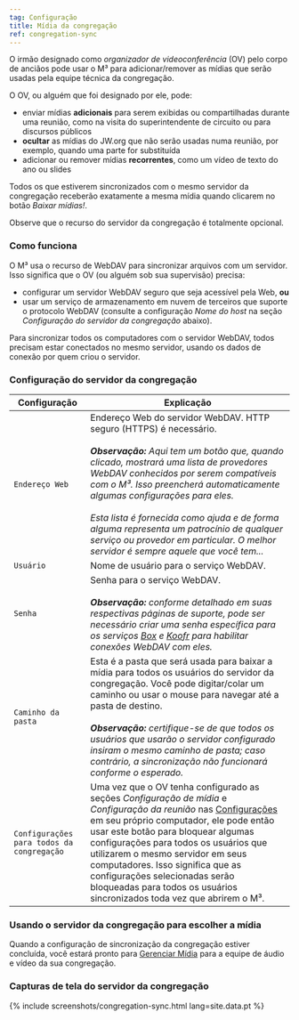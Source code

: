 ```yaml
---
tag: Configuração
title: Mídia da congregação
ref: congregation-sync
---
```


O irmão designado como *organizador de videoconferência* (OV) pelo corpo de anciãos pode usar o M³ para adicionar/remover as mídias que serão usadas pela equipe técnica da congregação.

O OV, ou alguém que foi designado por ele, pode:

- enviar mídias **adicionais** para serem exibidas ou compartilhadas durante uma reunião, como na visita do superintendente de circuito ou para discursos públicos
- **ocultar** as mídias do JW.org que não serão usadas numa reunião, por exemplo, quando uma parte for substituída
- adicionar ou remover mídias **recorrentes**, como um vídeo de texto do ano ou slides

Todos os que estiverem sincronizados com o mesmo servidor da congregação receberão exatamente a mesma mídia quando clicarem no botão *Baixar mídias!*.

Observe que o recurso do servidor da congregação é totalmente opcional.

### Como funciona

O M³ usa o recurso de WebDAV para sincronizar arquivos com um servidor. Isso significa que o OV (ou alguém sob sua supervisão) precisa:

- configurar um servidor WebDAV seguro que seja acessível pela Web, **ou**
- usar um serviço de armazenamento em nuvem de terceiros que suporte o protocolo WebDAV (consulte a configuração *Nome do host* na seção *Configuração do servidor da congregação* abaixo).

Para sincronizar todos os computadores com o servidor WebDAV, todos precisam estar conectados no mesmo servidor, usando os dados de conexão por quem criou o servidor.

### Configuração do servidor da congregação

| Configuração | Explicação |
| --- | --- |
| `Endereço Web` | Endereço Web do servidor WebDAV. HTTP seguro (HTTPS) é necessário. <br><br> ***Observação:** Aqui tem um botão que, quando clicado, mostrará uma lista de provedores WebDAV conhecidos por serem compatíveis com o M³. Isso preencherá automaticamente algumas configurações para eles. <br><br> Esta lista é fornecida como ajuda e de forma alguma representa um patrocínio de qualquer serviço ou provedor em particular. O melhor servidor é sempre aquele que você tem...* |
| `Usuário` | Nome de usuário para o serviço WebDAV. |
| `Senha` | Senha para o serviço WebDAV. <br><br> ***Observação:** conforme detalhado em suas respectivas páginas de suporte, pode ser necessário criar uma senha específica para os serviços [Box](https://support.box.com/hc/en-us/articles/360043696414-WebDAV-with-Box) e [Koofr](https://koofr.eu/help/koofr_with_webdav/how-do-i-connect-a-service-to-koofr-through-webdav/) para habilitar conexões WebDAV com eles.* |
| `Caminho da pasta` | Esta é a pasta que será usada para baixar a mídia para todos os usuários do servidor da congregação. Você pode digitar/colar um caminho ou usar o mouse para navegar até a pasta de destino. <br><br> ***Observação:** certifique-se de que todos os usuários que usarão o servidor configurado insiram o mesmo caminho de pasta; caso contrário, a sincronização não funcionará conforme o esperado.* |
| `Configurações para todos da congregação` | Uma vez que o OV tenha configurado as seções *Configuração de mídia* e *Configuração da reunião* nas [Configurações]({{page.lang}}/#configuration) em seu próprio computador, ele pode então usar este botão para bloquear algumas configurações para todos os usuários que utilizarem o mesmo servidor em seus computadores. Isso significa que as configurações selecionadas serão bloqueadas para todos os usuários sincronizados toda vez que abrirem o M³. |

### Usando o servidor da congregação para escolher a mídia

Quando a configuração de sincronização da congregação estiver concluída, você estará pronto para [Gerenciar Mídia]({{page.lang}}/#manage-media) para a equipe de áudio e vídeo da sua congregação.

### Capturas de tela do servidor da congregação

{% include screenshots/congregation-sync.html lang=site.data.pt %}
